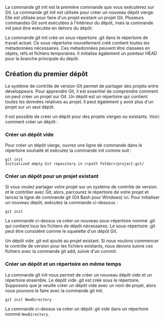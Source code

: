 La commande git init est la première commande que vous exécuterez sur Git. La commande git init est utilisée pour créer un nouveau dépôt vierge. Elle est utilisée pour faire d'un projet existant un projet Git. Plusieurs commandes Git sont exécutées à l'intérieur du dépôt, mais la commande init peut être exécutée en dehors du dépôt.

La commande git init crée un sous-répertoire .git dans le répertoire de travail actuel. Ce sous-répertoire nouvellement créé contient toutes les métadonnées nécessaires. Ces métadonnées peuvent être classées en objets, réfs et fichiers temporaires. Il initialise également un pointeur HEAD pour la branche principale du dépôt.

## Création du premier dépôt

Le système de contrôle de version Git permet de partager des projets entre développeurs. Pour apprendre Git, il est essentiel de comprendre comment on peut créer un projet sur Git. Un dépôt est un répertoire qui contient toutes les données relatives au projet. Il peut également y avoir plus d'un projet sur un seul dépôt.

Il est possible de créer un dépôt pour des projets vierges ou existants. Voici comment créer un dépôt :

### Créer un dépôt vide

Pour créer un dépôt vierge, ouvrez une ligne de commande dans le répertoire souhaité et exécutez la commande init comme suit :

```git
git init
Initialized empty Git repository in /<path folder>/project.git/
```

### Créer un dépôt pour un projet existant

Si vous voulez partager votre projet sur un système de contrôle de version et le contrôler avec Git, alors, parcourez le répertoire de votre projet et lancez la ligne de commande git (Git Bash pour Windows) ici. Pour initialiser un nouveau dépôt, exécutez la commande ci-dessous :

```git
git init 
```

La commande ci-dessus va créer un nouveau sous-répertoire nommé .git qui contient tous les fichiers de dépôt nécessaires. Le sous-répertoire .git peut être considéré comme le squelette d'un dépôt Git.

Un dépôt vide .git est ajouté au projet existant. Si nous voulons commencer le contrôle de version pour les fichiers existants, nous devons suivre ces fichiers avec la commande git add, suivie d'un commit.

### Créer un dépôt et un répertoire en même temps

La commande git init nous permet de créer un nouveau dépôt vide et un répertoire ensemble. Le dépôt vide .git est créé sous le répertoire. Supposons que je veuille créer un dépôt vide avec un nom de projet, alors nous pouvons le faire avec la commande git init.

```git
git init NewDirectory 
```

La commande ci-dessus va créer un dépôt .git vide dans un répertoire nommé ```NewDirectory```.